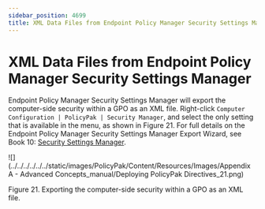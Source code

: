 ```yaml
---
sidebar_position: 4699
title: XML Data Files from Endpoint Policy Manager Security Settings Manager
---
```


# XML Data Files from Endpoint Policy Manager Security Settings Manager

Endpoint Policy Manager Security Settings Manager will export the computer-side security within a GPO as an XML file. Right-click `Computer Configuration | PolicyPak | Security Manager`, and select the only setting that is available in the menu, as shown in Figure 21. For full details on the Endpoint Policy Manager Security Settings Manager Export Wizard, see Book 10: [Security Settings Manager](../../SecuritySettings/Overview).

![](../../../../../../static/images/PolicyPak/Content/Resources/Images/Appendix A - Advanced Concepts_manual/Deploying PolicyPak Directives_21.png)

Figure 21. Exporting the computer-side security within a GPO as an XML file.